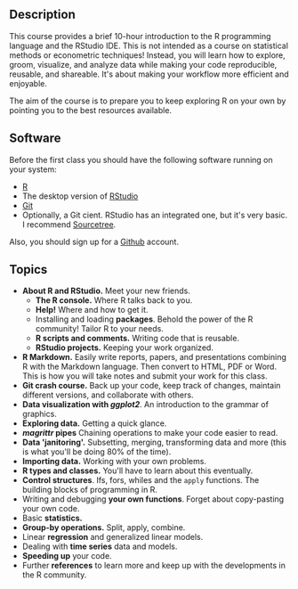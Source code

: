 
Description
-----------

This course provides a brief 10-hour introduction to the R programming language and the RStudio IDE. This is not intended as a course on statistical methods or econometric techniques! Instead, you will learn how to explore, groom, visualize, and analyze data while making your code reproducible, reusable, and shareable. It's about making your workflow more efficient and enjoyable.

The aim of the course is to prepare you to keep exploring R on your own by pointing you to the best resources available.

Software
--------

Before the first class you should have the following software running on your system:

+ [R](https://www.r-project.org)
+ The desktop version of [RStudio](https://www.rstudio.com/products/RStudio/)
+ [Git](https://git-scm.com/book/en/v2/Getting-Started-Installing-Git)
+ Optionally, a Git cient. RStudio has an integrated one, but it's very basic. I recommend [Sourcetree](https://www.sourcetreeapp.com).

Also, you should sign up for a [Github](https://github.com) account.

Topics
------

+ **About R and RStudio.** Meet your new friends.
    - **The R console.** Where R talks back to you.
    - **Help!** Where and how to get it.
    - Installing and loading **packages**. Behold the power of the R community! Tailor R to your needs.
    - **R scripts and comments.** Writing code that is reusable.
    - **RStudio projects.** Keeping your work organized.
+ **R Markdown.** Easily write reports, papers, and presentations combining R with the Markdown language. Then convert to HTML, PDF or Word. This is how you will take notes and submit your work for this class.
+ **Git crash course.** Back up your code, keep track of changes, maintain different versions, and collaborate with others.
+ **Data visualization with _ggplot2_**. An introduction to the grammar of graphics.
+ **Exploring data.** Getting a quick glance.
+ **_magrittr_ pipes** Chaining operations to make your code easier to read.
+ **Data 'janitoring'.** Subsetting, merging, transforming data and more (this is what you'll be doing 80% of the time).
+ **Importing data.** Working with your own problems.
+ **R types and classes.** You'll have to learn about this eventually.
+ **Control structures**. Ifs, fors, whiles and the `apply` functions. The building blocks of programming in R.
+ Writing and debugging **your own functions**. Forget about copy-pasting your own code.
+ Basic **statistics.** 
+ **Group-by operations.** Split, apply, combine.
+ Linear **regression** and generalized linear models.
+ Dealing with **time series** data and models.
+ **Speeding up** your code.
+ Further **references** to learn more and keep up with the developments in the R community. 


